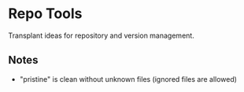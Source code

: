 Repo Tools
====

Transplant ideas for repository and version management.


Notes
----

* "pristine" is clean without unknown files (ignored files are allowed)
